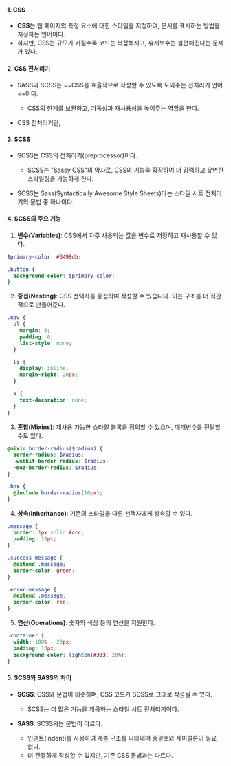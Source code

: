 
#### 1. CSS
- **CSS**는 웹 페이지의 특정 요소에 대한 스타일을 지정하여, 문서를 표시하는 방법을 지정하는 언어이다.
- 하지만, CSS는 규모가 커질수록 코드는 복잡해지고, 유지보수는 불편해진다는 문제가 있다.

#### 2. CSS 전처리기
- SASS와 SCSS는 ==CSS를 효율적으로 작성할 수 있도록 도와주는 전처리기 언어==이다.
	- CSS의 한계를 보완하고, 가독성과 재사용성을 높여주는 역할을 한다.

- CSS 전처리기란, 

#### 3. SCSS
- SCSS는 CSS의 전처리기(preprocessor)이다. 
	- SCSS는 "Sassy CSS"의 약자로, CSS의 기능을 확장하여 더 강력하고 유연한 스타일링을 가능하게 한다.

- SCSS는 Sass(Syntactically Awesome Style Sheets)라는 스타일 시트 전처리기의 문법 중 하나이다.


#### 4. SCSS의 주요 기능

1. **변수(Variables)**: CSS에서 자주 사용되는 값을 변수로 저장하고 재사용할 수 있다.
```scss
$primary-color: #3498db;

.button {
  background-color: $primary-color;
}
```

2. **중첩(Nesting)**: CSS 선택자를 중첩하여 작성할 수 있습니다. 이는 구조를 더 직관적으로 만들어준다.
```scss
.nav {
  ul {
    margin: 0;
    padding: 0;
    list-style: none;
  }

  li { 
    display: inline;
    margin-right: 20px;
  }

  a {
    text-decoration: none;
  }
}
```

3. **혼합(Mixins)**: 재사용 가능한 스타일 블록을 정의할 수 있으며, 매개변수를 전달할 수도 있다.
```scss
@mixin border-radius($radius) {
  border-radius: $radius;
  -webkit-border-radius: $radius;
  -moz-border-radius: $radius;
}

.box {
  @include border-radius(10px);
}
```


4. **상속(Inheritance)**: 기존의 스타일을 다른 선택자에게 상속할 수 있다.
```scss
.message {
  border: 1px solid #ccc;
  padding: 10px;
}

.success-message {
  @extend .message;
  border-color: green;
}

.error-message {
  @extend .message;
  border-color: red;
}
```

5. **연산(Operations)**: 숫자와 색상 등의 연산을 지원한다.
```scss
.container {
  width: 100% - 20px;
  padding: 10px;
  background-color: lighten(#333, 20%);
}
```


#### 5. SCSS와 SASS의 차이

- **SCSS**: CSS와 문법이 비슷하며, CSS 코드가 SCSS로 그대로 작성될 수 있다.
	- SCSS는 더 많은 기능을 제공하는 스타일 시트 전처리기이다.
	
- **SASS**: SCSS와는 문법이 다르다.
	- 인덴트(indent)를 사용하여 계층 구조를 나타내며 중괄호와 세미콜론이 필요 없다.
	- 더 간결하게 작성할 수 있지만, 기존 CSS 문법과는 다르다.